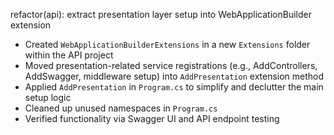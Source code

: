 refactor(api): extract presentation layer setup into WebApplicationBuilder extension

- Created `WebApplicationBuilderExtensions` in a new `Extensions` folder within the API project
- Moved presentation-related service registrations (e.g., AddControllers, AddSwagger, middleware setup) into `AddPresentation` extension method
- Applied `AddPresentation` in `Program.cs` to simplify and declutter the main setup logic
- Cleaned up unused namespaces in `Program.cs`
- Verified functionality via Swagger UI and API endpoint testing
